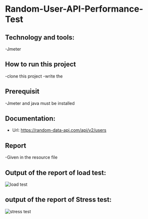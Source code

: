 # Random-User-API-Performance-Test

## Technology and tools:
 -Jmeter
 
## How to run this project
 -clone this project
 -write the 
 
## Prerequisit
 -Jmeter and java must be installed
 
## Documentation:
 - Url: https://random-data-api.com/api/v2/users
 
## Report
-Given in the resource file

## Output of the report of load test:

![load test](https://user-images.githubusercontent.com/52061402/200137391-571e0c9c-a49b-4d4b-9b6c-ef592924d70d.JPG)


## output of the report of Stress test:
![stress test](https://user-images.githubusercontent.com/52061402/200137412-191dd8e5-0a5d-43fe-b0d0-37f63cc61c5d.JPG)

